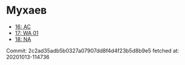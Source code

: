 # Мухаев
- [16: AC](16.md)
- [17: WA 01](17.md)
- [18: NA](18.md)

Commit: 2c2ad35adb5b0327a07907dd8f4d4f23b5d8b9e5
 fetched at: 20201013-114736
